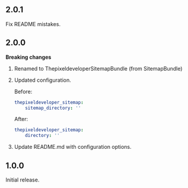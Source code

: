 2.0.1
-----

Fix README mistakes.

2.0.0
-----

**Breaking changes**

1. Renamed to ThepixeldeveloperSitemapBundle (from SitemapBundle)
2. Updated configuration.

   Before:

   ``` yaml
   thepixeldeveloper_sitemap:
       sitemap_directory: ''
   ```

   After:

   ``` yaml
   thepixeldeveloper_sitemap:
       directory: ''
   ```

3. Update README.md with configuration options.

1.0.0
-----

Initial release.
